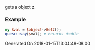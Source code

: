 gets a object z.
### Example

```perl
my $val = $object->GetZ();
quest::say($val); # Returns double
```


Generated On 2018-01-15T13:04:48-08:00